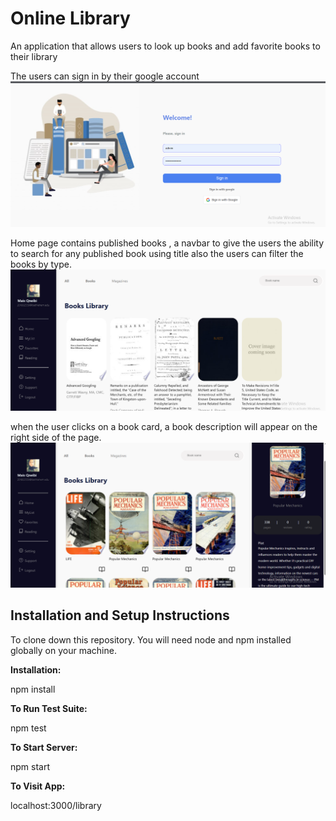 # Online Library

An application that allows users to look up books and add favorite books to their library

The users can sign in by their google account
![](./src/assets/images/sign-up.png)

Home page contains published books , a navbar to give the users the ability to search for any published book using title also the users can filter the books by type.
![](./src/assets/images/main.png)

when the user clicks on a book card, a book description will appear on the right side of the page.
![](./src/assets/images/bood-details.png)


## Installation and Setup Instructions

To clone down this repository. You will need node and npm installed globally on your machine.

**Installation:**

npm install

**To Run Test Suite:**

npm test

**To Start Server:**

npm start

**To Visit App:**

localhost:3000/library